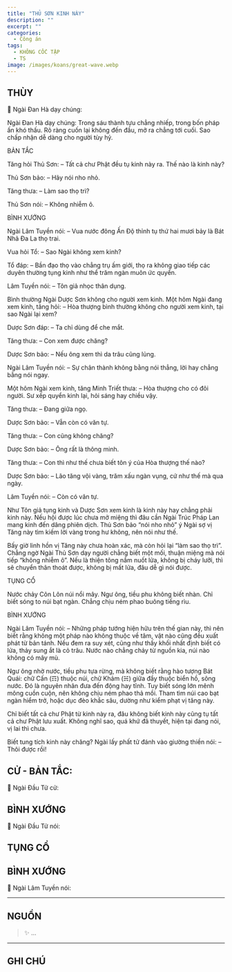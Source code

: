```yaml
---
title: "THỦ SƠN KINH NÀY"
description: ""
excerpt: ""
categories:
  - Công án
tags:
  - KHÔNG CỐC TẬP
  - TS 
image: /images/koans/great-wave.webp
---
```


## THÙY

📢 Ngài Đan Hà dạy chúng:



Ngài Đan Hà dạy chúng: Trong sáu thành tựu chẳng nhiếp, trong bốn pháp ấn khó thấu. Rõ ràng cuốn lại không đến đầu, mở ra chẳng tới cuối. Sao chấp nhận dễ dàng cho người tùy hỷ.

BẢN TẮC

Tăng hỏi Thủ Sơn:
– Tất cả chư Phật đều tụ kinh này ra. Thế nào là kinh này?

Thủ Sơn bảo:
– Hãy nói nho nhỏ.

Tăng thưa:
– Làm sao thọ trì?

Thủ Sơn nói:
– Không nhiễm ô.

BÌNH XƯỚNG

Ngài Lâm Tuyền nói:
– Vua nước đông Ấn Độ thỉnh tụ thứ hai mươi bảy là Bát Nhã Đa La thọ trai.

Vua hỏi Tổ:
– Sao Ngài không xem kinh?

Tổ đáp:
– Bần đạo thọ vào chẳng trụ ấm giới, thọ ra không giao tiếp các duyên thường tụng kinh như thể trăm ngàn muôn ức quyển.

Lâm Tuyền nói:
– Tôn giả nhọc thân dụng.

Bình thường Ngài Dược Sơn không cho người xem kinh. Một hôm Ngài đang xem kinh, tăng hỏi:
– Hòa thượng bình thường không cho người xem kinh, tại sao Ngài lại xem?

Dược Sơn đáp:
– Ta chỉ dùng để che mắt.

Tăng thưa:
– Con xem được chăng?

Dược Sơn bảo:
– Nếu ông xem thì da trâu cũng lủng.

Ngài Lâm Tuyền nói:
– Sự chân thành không bằng nói thẳng, lời hay chẳng bằng nói ngay.

Một hôm Ngài xem kinh, tăng Minh Triết thưa:
– Hòa thượng cho có đôi người. Sư xếp quyển kinh lại, hỏi sáng hay chiều vậy.

Tăng thưa:
– Đang giữa ngọ.

Dược Sơn bảo:
– Vẫn còn có văn tự.

Tăng thưa:
– Con cũng không chăng?

Dược Sơn bảo:
– Ông rất là thông minh.

Tăng thưa:
– Con thì như thế chưa biết tôn ý của Hòa thượng thế nào?

Dược Sơn bảo:
– Lão tăng vội vàng, trăm xấu ngàn vụng, cứ như thế mà qua ngày.

Lâm Tuyền nói:
– Còn có văn tự.

Như Tôn giả tụng kinh và Dược Sơn xem kinh là kinh này hay chẳng phải kinh này. Nếu hội được lúc chưa mở miệng thì đâu cần Ngài Trúc Pháp Lan mang kinh đến dâng phiên dịch. Thủ Sơn bảo “nói nho nhỏ” ý Ngài sợ vị Tăng này tìm kiếm lời vàng trong hư không, nên nói như thế.

Bấy giờ linh hồn vị Tăng này chưa hoàn xác, mà còn hỏi lại “làm sao thọ trì”. Chẳng ngờ Ngài Thủ Sơn dạy người chẳng biết một mối, thuận miệng mà nói tiếp “không nhiễm ô”. Nếu là thiện tông nắm nuốt lửa, không bị cháy lưỡi, thì sẽ chuyển thân thoát được, không bị mất lửa, đâu dễ gì nói được.

TỤNG CỔ

Nước chảy Côn Lôn núi nổi mây.
Ngư ông, tiều phu không biết nhàn.
Chỉ biết sóng to núi bạt ngàn.
Chẳng chịu ném phao buông tiếng rìu.

BÌNH XƯỚNG

Ngài Lâm Tuyền nói:
– Những pháp tướng hiện hữu trên thế gian này, thì nên biết rằng không một pháp nào không thuộc về tâm, vật nào cũng đều xuất phát từ bản tánh. Nếu đem ra suy xét, cũng như thấy khối nhất định biết có lửa, thảy sung ắt là cỏ trâu. Nước nào chẳng chảy từ nguồn kia, núi nào không có mây mù.

Ngư ông nhờ nước, tiều phu tựa rừng, mà không biết rằng hào tượng Bát Quái: chữ Cấn (☶) thuộc núi, chữ Khảm (☵) giữa đầy thuộc biển hồ, sông nước. Đó là nguyên nhân đưa đến động hay tĩnh. Tuy biết sóng lớn mênh mông cuồn cuộn, nên không chịu ném phao thả mồi. Tham tìm núi cao bạt ngàn hiểm trở, hoặc dục đèo khắc sâu, dường như kiểm phạt vị tăng này.

Chỉ biết tất cả chư Phật từ kinh này ra, đâu không biết kinh này cũng tụ tất cả chư Phật lưu xuất. Không nghĩ sao, quá khứ đã thuyết, hiện tại đang nói, vị lai thì chưa. 

Biết tung tích kinh này chăng? Ngài lấy phất tử đánh vào giường thiền nói:
– Thôi được rồi!


## CỬ - BẢN TẮC:

📢 Ngài Đầu Tử cử:

> 

## BÌNH XƯỚNG

📢 Ngài Đầu Tử nói:


## TỤNG CỔ

> 

## BÌNH XƯỚNG

📢 Ngài Lâm Tuyền nói:



<hr class="blog-rule" />

## NGUỒN

> ✨ ...

<hr class="blog-rule" />

## GHI CHÚ

[^1]: ⭐️ <a href="/masters/Baizhang-Huaihai" target="_blank">🔗 TS </a>


